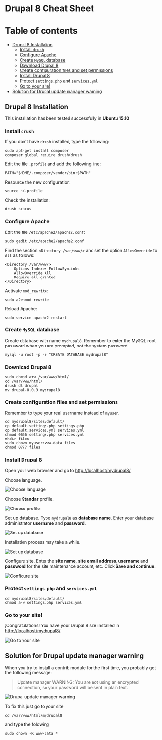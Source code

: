 # Drupal 8 Cheat Sheet

Table of contents
=================

  * [Drupal 8 Installation](#drupal-8-installation)
    * [Install `drush`](#install-drush)
    * [Configure Apache](#configure-apache)
    * [Create `MySQL` database](#create-my-sql-database)
    * [Download Drupal 8](#download-drupal-8)
    * [Create configuration files and set permissions](#create-configuration-files)
    * [Install Drupal 8](#install-drupal-8)
    * [Protect `settings.php` and `services.yml`](#protect-settings)
    * [Go to your site!](#go-to)
  * [Solution for Drupal update manager warning](#solution-for-drupal-update)

## Drupal 8 Installation

This installation has been tested successfully in **Ubuntu 15.10**

### Install `drush`

If you don't have `drush` installed, type the following:

```console
sudo apt-get install composer
composer global require drush/drush
```

Edit the file `.profile` and add the following line:

```console
PATH="$HOME/.composer/vendor/bin:$PATH"
```

Resource the new configuration:

```console
source ~/.profile
```

Check the installation:

```console
drush status
```

### Configure Apache

Edit the file `/etc/apache2/apache2.conf`:

```console
sudo gedit /etc/apache2/apache2.conf 
```

Find the section `<Directory /var/www/>` and set the option `AllowOverride` to `All` as follows:

```console
<Directory /var/www/>
	Options Indexes FollowSymLinks
	AllowOverride All
	Require all granted
</Directory>
```

Activate `mod_rewrite`:

```console
sudo a2enmod rewrite
```

Reload Apache:

```console
sudo service apache2 restart
```

### Create `MySQL` database

Create database with name `mydrupal8`. Remember to enter the MySQL root password when you are prompted, not the system password.

```console
mysql -u root -p -e "CREATE DATABASE mydrupal8"
```

### Download Drupal 8

```console
sudo chmod a+w /var/www/html/
cd /var/www/html/
drush dl drupal
mv drupal-8.0.3 mydrupal8
```

### Create configuration files and set permissions

Remember to type your real username instead of `myuser`.

```console
cd mydrupal8/sites/default/
cp default.settings.php settings.php
cp default.services.yml services.yml
chmod 0666 settings.php services.yml
mkdir files
sudo chown myuser:www-data files
chmod 0777 files
```

### Install Drupal 8

Open your web browser and go to <http://localhost/mydrupal8/>

Choose language.

![Choose language](images/drupal01.png)

Choose **Standar** profile.

![Choose profile](images/drupal02.png)

<!--Verify requirements. Don't worry if you get the `Clean URLs` alert message. Click on **Continue anyway**.

%%![Verify requirements](images/drupal03.png)
-->

Set up database. Type `mydrupal8` as **database name**. Enter your database administrator **username** and **password**.

![Set up database](images/drupal04.png)

Installation process may take a while.

![Set up database](images/drupal05.png)

Configure site. Enter the **site name**, **site email address**, **username** and **password** for the site maintenance account, etc. Click **Save and continue**.

![Configure site](images/drupal06.png)

### Protect `settings.php` and `services.yml`

```console
cd mydrupal8/sites/default/
chmod a-w settings.php services.yml 
```

### Go to your site!

¡Congratulations! You have your Drupal 8 site installed in <http://localhost/mydrupal8/>.

![Go to your site](images/drupal07.png)

## Solution for Drupal update manager warning

When you try to install a contrib module for the first time, you probably get the following message:

> Update manager WARNING: You are not using an encrypted connection, so your password will be sent in plain text.

![Drupal update manager warning](images/drupal_update_manager_warning2.png)

To fix this just go to your site

```console
cd /var/www/html/mydrupal8
```

and type the folowing

```console
sudo chown -R www-data *
```

<!--
%%drush si standard --db-url=mysql://root:root@localhost/mydrupal8 --account-name="admin" --account-pass="123456" --account-mail="chiquito@condemor.com"

%%Now go to <http://localhost/mydrupal8/> and enter as administrator with user `admin` and password `123456`.
-->
